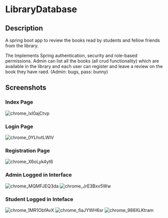 # LibraryDatabase

## Description
A spring boot app to review the books read by students and fellow friends from the library. 

The Implements Spring authentication, security and role-based permissions.
Admin can list all the books (all crud functionality) which are available in the library and each user can register and leave a review on the book they have raed.
(Admin: bugs, pass: bunny) 

## Screenshots
### Index Page
![chrome_lxI0ajCtvp](https://user-images.githubusercontent.com/59581142/220226539-37f52d26-212f-4a77-aa69-971a979b8f39.png)
### Login Page

![chrome_0YLhvtLWIV](https://user-images.githubusercontent.com/59581142/220226638-baa59795-31bd-4f9e-8f11-fdef097a2662.png)

### Registration Page
![chrome_X6oLyk4yt6](https://user-images.githubusercontent.com/59581142/220226698-6847fc70-800c-4d39-8c9f-490842ced792.png)

### Admin Logged in Interface
![chrome_MQMFJEQ3da](https://user-images.githubusercontent.com/59581142/220226829-2ee6e63a-05da-47e8-b0b0-4e137d5f51a9.png)
![chrome_JrE3Bxv5Ww](https://user-images.githubusercontent.com/59581142/220226842-b8331637-a49f-4701-af1c-b8b223365373.png)

### Student Logged in Inteface
![chrome_1MR1ObfAvX](https://user-images.githubusercontent.com/59581142/220226972-c3ff5544-9130-4c07-aa7c-7b44b037eaa8.png)
![chrome_fiaJYWH6sr](https://user-images.githubusercontent.com/59581142/220226974-c3d4fc51-5f6a-4594-b2f5-d40fba866eeb.png)
![chrome_988XLKtram](https://user-images.githubusercontent.com/59581142/220227218-bc16349b-7200-4354-96f2-b10ce0f41cfe.png)
